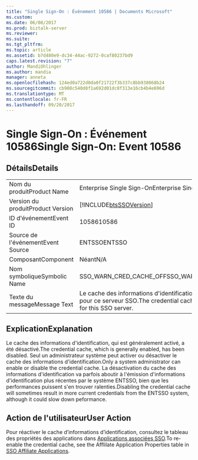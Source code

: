 ```yaml
---
title: "Single Sign-On : Événement 10586 | Documents Microsoft"
ms.custom: 
ms.date: 06/08/2017
ms.prod: biztalk-server
ms.reviewer: 
ms.suite: 
ms.tgt_pltfrm: 
ms.topic: article
ms.assetid: b7d480e9-dc34-44ac-9272-0caf80237bd9
caps.latest.revision: "7"
author: MandiOhlinger
ms.author: mandia
manager: anneta
ms.openlocfilehash: 124ed0a722d0da0f21722f3b337c8bb938068b24
ms.sourcegitcommit: cb908c540d8f1a692d01dc8f313e16cb4b4e696d
ms.translationtype: MT
ms.contentlocale: fr-FR
ms.lasthandoff: 09/20/2017
---
```

# <a name="single-sign-on-event-10586"></a><span data-ttu-id="125bc-102">Single Sign-On : Événement 10586</span><span class="sxs-lookup"><span data-stu-id="125bc-102">Single Sign-On: Event 10586</span></span>
## <a name="details"></a><span data-ttu-id="125bc-103">Détails</span><span class="sxs-lookup"><span data-stu-id="125bc-103">Details</span></span>  
  
|||  
|-|-|  
|<span data-ttu-id="125bc-104">Nom du produit</span><span class="sxs-lookup"><span data-stu-id="125bc-104">Product Name</span></span>|<span data-ttu-id="125bc-105">Enterprise Single Sign-On</span><span class="sxs-lookup"><span data-stu-id="125bc-105">Enterprise Single Sign-On</span></span>|  
|<span data-ttu-id="125bc-106">Version du produit</span><span class="sxs-lookup"><span data-stu-id="125bc-106">Product Version</span></span>|[!INCLUDE[btsSSOVersion](../includes/btsssoversion-md.md)]|  
|<span data-ttu-id="125bc-107">ID d'événement</span><span class="sxs-lookup"><span data-stu-id="125bc-107">Event ID</span></span>|<span data-ttu-id="125bc-108">10586</span><span class="sxs-lookup"><span data-stu-id="125bc-108">10586</span></span>|  
|<span data-ttu-id="125bc-109">Source de l'événement</span><span class="sxs-lookup"><span data-stu-id="125bc-109">Event Source</span></span>|<span data-ttu-id="125bc-110">ENTSSO</span><span class="sxs-lookup"><span data-stu-id="125bc-110">ENTSSO</span></span>|  
|<span data-ttu-id="125bc-111">Composant</span><span class="sxs-lookup"><span data-stu-id="125bc-111">Component</span></span>|<span data-ttu-id="125bc-112">Néant</span><span class="sxs-lookup"><span data-stu-id="125bc-112">N/A</span></span>|  
|<span data-ttu-id="125bc-113">Nom symbolique</span><span class="sxs-lookup"><span data-stu-id="125bc-113">Symbolic Name</span></span>|<span data-ttu-id="125bc-114">SSO_WARN_CRED_CACHE_OFF</span><span class="sxs-lookup"><span data-stu-id="125bc-114">SSO_WARN_CRED_CACHE_OFF</span></span>|  
|<span data-ttu-id="125bc-115">Texte du message</span><span class="sxs-lookup"><span data-stu-id="125bc-115">Message Text</span></span>|<span data-ttu-id="125bc-116">Le cache des informations d'identification a été désactivé pour ce serveur SSO.</span><span class="sxs-lookup"><span data-stu-id="125bc-116">The credential cache has been disabled for this SSO server.</span></span>|  
  
## <a name="explanation"></a><span data-ttu-id="125bc-117">Explication</span><span class="sxs-lookup"><span data-stu-id="125bc-117">Explanation</span></span>  
 <span data-ttu-id="125bc-118">Le cache des informations d'identification, qui est généralement activé, a été désactivé.</span><span class="sxs-lookup"><span data-stu-id="125bc-118">The credential cache, which is generally enabled, has been disabled.</span></span> <span data-ttu-id="125bc-119">Seul un administrateur système peut activer ou désactiver le cache des informations d'identification.</span><span class="sxs-lookup"><span data-stu-id="125bc-119">Only a system administrator can enable or disable the credential cache.</span></span> <span data-ttu-id="125bc-120">La désactivation du cache des informations d'identification va parfois aboutir à l'émission d'informations d'identification plus récentes par le système ENTSSO, bien que les performances puissent s'en trouver ralenties.</span><span class="sxs-lookup"><span data-stu-id="125bc-120">Disabling the credential cache will sometimes result in more current credentials from the ENTSSO system, although it could slow down peformance.</span></span>  
  
## <a name="user-action"></a><span data-ttu-id="125bc-121">Action de l'utilisateur</span><span class="sxs-lookup"><span data-stu-id="125bc-121">User Action</span></span>  
 <span data-ttu-id="125bc-122">Pour réactiver le cache d’informations d’identification, consultez le tableau des propriétés des applications dans [Applications associées SSO](../core/sso-affiliate-applications.md).</span><span class="sxs-lookup"><span data-stu-id="125bc-122">To re-enable the credential cache, see the Afflilate Application Properties table in [SSO Affiliate Applications](../core/sso-affiliate-applications.md).</span></span>